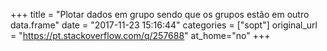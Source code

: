 +++
title = "Plotar dados em grupo sendo que os grupos estão em outro data.frame"
date = "2017-11-23 15:16:44"
categories = ["sopt"]
original_url = "https://pt.stackoverflow.com/q/257688"
at_home="no"
+++


